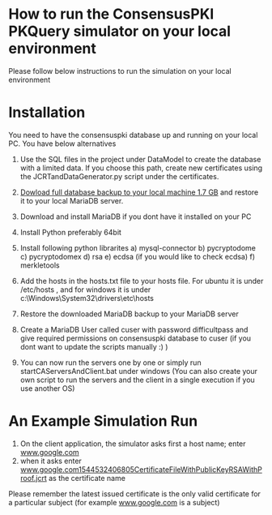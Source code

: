 # How to run the ConsensusPKI PKQuery simulator on your local environment
Please follow below instructions to run the simulation on your local environment
# Installation
You need to have the consensuspki database up and running on your local PC. You have below alternatives 
1) Use the SQL files in the project under DataModel to create the database with a limited data. If you choose this path, create new certificates using the JCRTandDataGenerator.py script under the certificates. 
2) [Dowload full database backup to your local machine 1.7 GB](https://drive.google.com/drive/folders/1xqpO7Aa7t7vnzkzyQmSc-FwYRof_imhE?usp=sharing) and restore it to your local MariaDB server.

1) Download and install MariaDB if you dont have it installed on your PC
2) Install Python preferably 64bit
3) Install following python librarites 
	a) mysql-connector
	b) pycryptodome
	c) pycryptodomex
	d) rsa
	e) ecdsa (if you would like to check ecdsa)
	f) merkletools

3) Add the hosts in the hosts.txt file to your hosts file. For ubuntu it is under /etc/hosts , and for windows it is under c:\Windows\System32\drivers\etc\hosts
4) Restore the downloaded MariaDB backup to your MariaDB server
5) Create a MariaDB User called cuser with password difficultpass and give required permissions on consensuspki database to cuser (if you dont want to update the scripts manually :) )
6) You can now run the servers one by one or simply run startCAServersAndClient.bat under windows (You can also create your own script to run the servers and the client in a single execution if you use another OS)

# An Example Simulation Run
1) On the client application, the simulator asks first a host name; enter www.google.com
2) when it asks enter www.google.com1544532406805CertificateFileWithPublicKeyRSAWithProof.jcrt as the certificate name

Please remember the latest issued certificate is the only valid certificate for a particular subject (for example www.google.com is a subject)

